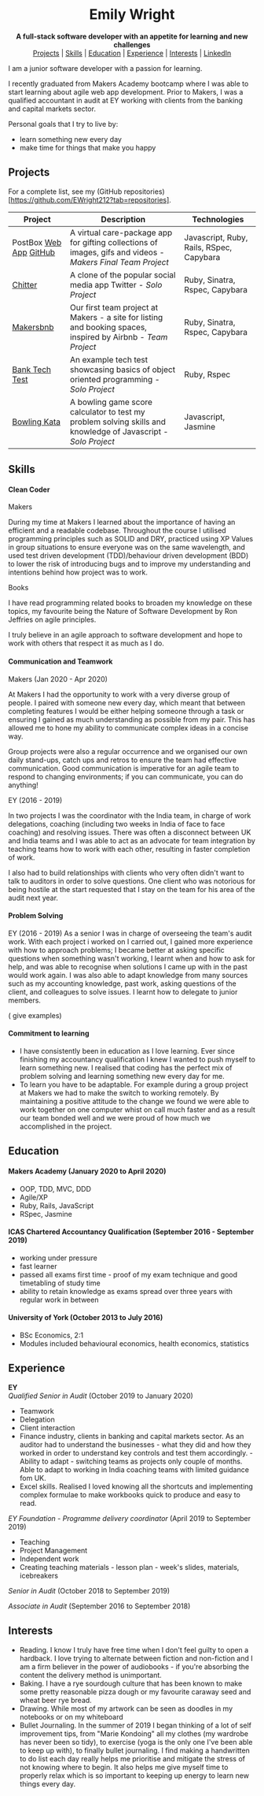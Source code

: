 <div align="center">
  <h1>Emily Wright</h1>

  **A full-stack software developer with an appetite for learning and new challenges**<br>
  [Projects](#projects) | [Skills](#skills) | [Education](#education) | [Experience](#experience) | [Interests](#interests) | [LinkedIn](https://www.linkedin.com/in/emily-wright-38b1b0a6/)
  <br>
</div>

I am a junior software developer with a passion for learning. 

I recently graduated from Makers Academy bootcamp where I was able to start learning about agile web app development. Prior to Makers, I was a qualified accountant in audit at EY working with clients from the banking and capital markets sector.

Personal goals that I try to live by:
- learn something new every day
- make time for things that make you happy

## Projects

For a complete list, see my (GitHub repositories)[https://github.com/EWright212?tab=repositories].

|Project   |Description                                                |Technologies                            |
|----------|-----------------------------------------------------------|----------------------------------------|
|PostBox [Web App](http://makers-postbox.herokuapp.com/) [GitHub](https://github.com/EWright212/MakersPostBox)|A virtual care-package app for gifting collections of images, gifs and videos - *Makers Final Team Project*|Javascript, Ruby, Rails, RSpec, Capybara|
|[Chitter](https://github.com/EWright212/chitter-challenge)|A clone of the popular social media app Twitter - *Solo Project*           |Ruby, Sinatra, Rspec, Capybara          |
|[Makersbnb](https://github.com/EWright212/fireworksBnB)|Our first team project at Makers - a site for listing and booking spaces, inspired by Airbnb - *Team Project* |Ruby, Sinatra, Rspec, Capybara|
|[Bank Tech Test](https://github.com/EWright212/Bank-tech-test)|An example tech test showcasing basics of object oriented programming - *Solo Project* |Ruby, Rspec
|[Bowling Kata](https://github.com/EWright212/Bowling) |A bowling game score calculator to test my problem solving skills and knowledge of Javascript - *Solo Project*|Javascript, Jasmine


## Skills

#### Clean Coder

Makers

 During my time at Makers I learned about the importance of having an efficient and a readable codebase. Throughout the course I utilised programming principles such as SOLID and DRY, practiced using XP Values in group situations to ensure everyone was on the same wavelength, and used test driven development (TDD)/behaviour driven development (BDD) to lower the risk of introducing bugs and to improve my understanding and intentions behind how project was to work. 

Books 

 I have read programming related books to broaden my knowledge on these topics, my favourite being the Nature of Software Development by Ron Jeffries on agile principles.

I truly believe in an agile approach to software development and hope to work with others that respect it as much as I do.

#### Communication and Teamwork

Makers (Jan 2020 - Apr 2020)

At Makers I had the opportunity to work with a very diverse group of people. I paired with someone new every day, which meant that between completing features I would be either helping someone through a task or ensuring I gained as much understanding as possible from my pair. This has allowed me to hone my ability to communicate complex ideas in a concise way.

Group projects were also a regular occurrence and we organised our own daily stand-ups, catch ups and retros to ensure the team had effective communication. Good communication is imperative for an agile team to respond to changing environments; if you can communicate, you can do anything!

EY (2016 - 2019) 

In two projects I was the coordinator with the India team, in charge of work delegations, coaching (including two weeks in India of face to face coaching) and resolving issues. There was often a disconnect between UK and India teams and I was able to act as an advocate for team integration by teaching teams how to work with each other, resulting in faster completion of work.

I also had to build relationships with clients who very often didn't want to talk to auditors in order to solve questions. One client who was notorious for being hostile at the start requested that I stay on the team for his area of the audit next year.


#### Problem Solving

EY (2016 - 2019)
As a senior I was in charge of overseeing the team's audit work. With each project i worked on I carried out, I gained more experience with how to approach problems; I became better at asking specific questions when something wasn't working, I learnt when and how to ask for help, and was able to recognise when solutions I came up with in the past would work again. I was also able to adapt knowledge from many sources such as my accounting knowledge, past work, asking questions of the client, and colleagues to solve issues.  I learnt how to delegate to junior members.

( give examples)

#### Commitment to learning

- I have consistently been in education as I love learning. Ever since finishing my accountancy qualification I knew I wanted to push myself to learn something new. I realised that coding has the perfect mix of problem solving and learning something new every day for me.
- To learn you have to be adaptable. For example during a group project at Makers we had to make the switch to working remotely. By maintaining a positive attitude to the change we found we were able to work together on one computer whist on call much faster and as a result our team bonded well and we were proud of how much we accomplished in the project.  

## Education

#### Makers Academy (January 2020 to April 2020)

- OOP, TDD, MVC, DDD
- Agile/XP
- Ruby, Rails, JavaScript
- RSpec, Jasmine

#### ICAS Chartered Accountancy Qualification (September 2016 - September 2019)

- working under pressure
- fast learner
- passed all exams first time - proof of my exam technique and good timetabling of study time
- ability to retain knowledge as exams spread over three years with regular work in between


#### University of York (October 2013 to July 2016)

- BSc Economics, 2:1
- Modules included behavioural economics, health economics, statistics


## Experience

**EY**   
*Qualified Senior in Audit* (October 2019 to January 2020)

- Teamwork
- Delegation
- Client interaction
- Finance industry, clients in banking and capital markets sector. As an auditor had to understand the businesses - what they did and how they worked in order to understand key controls and test them accordingly. 
-Ability to adapt - switching teams as projects only couple of months. Able to adapt to working in India coaching teams with limited guidance fom UK.
- Excel skills. Realised I loved knowing all the shortcuts and implementing complex formulae to make workbooks quick to produce and easy to read.

*EY Foundation - Programme delivery coordinator* (April 2019 to September 2019)

- Teaching
- Project Management
- Independent work
- Creating teaching materials - lesson plan - week's slides, materials, icebreakers


*Senior in Audit* (October 2018 to September 2019) 

*Associate in Audit* (September 2016 to September 2018) 


## Interests

- Reading. I know I truly have free time when I don't feel guilty to open a hardback. I love trying to alternate between fiction and non-fiction and I am a firm believer in the power of audiobooks - if you're absorbing the content the delivery method is unimportant.
- Baking. I have a rye sourdough culture that has been known to make some pretty reasonable pizza dough or my favourite caraway seed and wheat beer rye bread.
- Drawing. While most of my artwork can be seen as doodles in my notebooks or on my whiteboard 
- Bullet Journaling. In the summer of 2019 I began thinking of a lot of self improvement tips, from "Marie Kondoing" all my clothes (my wardrobe has never been so tidy), to exercise (yoga is the only one I've been able to keep up with), to finally bullet journaling. I find making a handwritten to do list each day really helps me prioritise and mitigate the stress of not knowing where to begin. It also helps me give myself time to properly relax which is so important to keeping up energy to learn new things every day.
